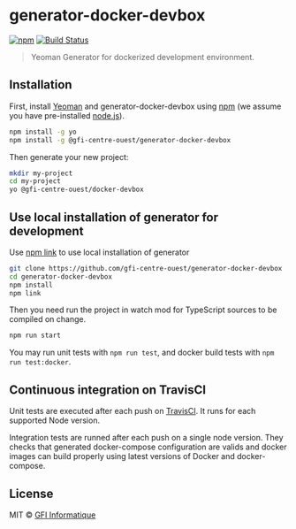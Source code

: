 # generator-docker-devbox

[![npm](https://img.shields.io/npm/v/@gfi-centre-ouest/generator-docker-devbox.svg)](https://www.npmjs.com/package/@gfi-centre-ouest/generator-docker-devbox)
[![Build Status](https://img.shields.io/travis/gfi-centre-ouest/generator-docker-devbox.svg)](https://travis-ci.org/gfi-centre-ouest/generator-docker-devbox)

> Yeoman Generator for dockerized development environment.

## Installation

First, install [Yeoman](http://yeoman.io) and generator-docker-devbox using [npm](https://www.npmjs.com/) 
(we assume you have pre-installed [node.js](https://nodejs.org/)).

```bash
npm install -g yo
npm install -g @gfi-centre-ouest/generator-docker-devbox
```

Then generate your new project:

```bash
mkdir my-project
cd my-project
yo @gfi-centre-ouest/docker-devbox
```

## Use local installation of generator for development

Use [npm link](https://docs.npmjs.com/cli/link) to use local installation of generator

```bash
git clone https://github.com/gfi-centre-ouest/generator-docker-devbox
cd generator-docker-devbox
npm install
npm link
```

Then you need run the project in watch mod for TypeScript sources to be compiled on change.

```bash
npm run start
```

You may run unit tests with `npm run test`, and docker build tests with `npm run test:docker`.

## Continuous integration on TravisCI

Unit tests are executed after each push on [TravisCI](https://travis-ci.org/gfi-centre-ouest/generator-docker-devbox). 
It runs for each supported Node version.

Integration tests are runned after each push on a single node version. They checks that generated docker-compose 
configuration are valids and docker images can build properly using latest versions of Docker and docker-compose.


## License

MIT © [GFI Informatique](https://www.gfi.world/)
